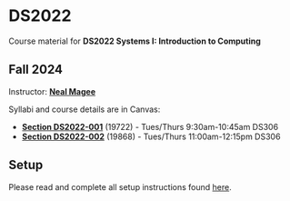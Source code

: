 # DS2022

Course material for **DS2022 Systems I: Introduction to Computing**

## Fall 2024

Instructor: [**Neal Magee**](https://nmagee.github.io/)

Syllabi and course details are in Canvas:

- [**Section DS2022-001**](https://canvas.its.virginia.edu/) (19722) - Tues/Thurs 9:30am-10:45am DS306
- [**Section DS2022-002**](https://canvas.its.virginia.edu/) (19868) - Tues/Thurs 11:00am-12:15pm DS306

## Setup

Please read and complete all setup instructions found [here](SETUP.md).
